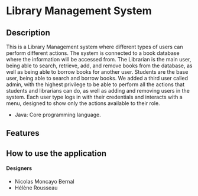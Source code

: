 # Library Management System

## Description

This is a Library Management system where different types of users can perform different actions. The system is connected to a book database where the information will be accessed from. 
The Librarian is the main user, being able to search, retrieve, add, and remove books from the database, as well as being able to borrow books for another user. Students are the base user, 
being able to search and borrow books. We added a third user called admin, with the highest privilege to be able to perform all the actions that students and librarians can do, as well as adding 
and removing users in the system. Each user type logs in with their credentials and interacts with a menu, designed to show only the actions available to their role.

- Java: Core programming language.

## Features



## How to use the application


#### Designers

- Nicolas Moncayo Bernal
- Hélène Rousseau

